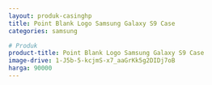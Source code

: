 ```yaml
---
layout: produk-casinghp
title: Point Blank Logo Samsung Galaxy S9 Case
categories: samsung

# Produk
product-title: Point Blank Logo Samsung Galaxy S9 Case
image-drive: 1-J5b-5-kcjmS-x7_aaGrKk5g2DIDj7oB
harga: 90000
---
```

